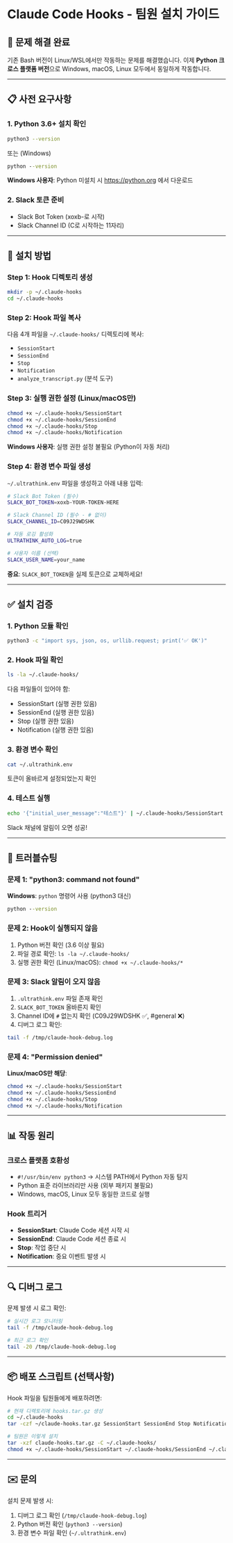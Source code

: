 # Claude Code Hooks - 팀원 설치 가이드

## 🔧 문제 해결 완료

기존 Bash 버전이 Linux/WSL에서만 작동하는 문제를 해결했습니다.
이제 **Python 크로스 플랫폼 버전**으로 Windows, macOS, Linux 모두에서 동일하게 작동합니다.

---

## 📋 사전 요구사항

### 1. Python 3.6+ 설치 확인
```bash
python3 --version
```
또는 (Windows)
```cmd
python --version
```

**Windows 사용자**: Python 미설치 시 https://python.org 에서 다운로드

### 2. Slack 토큰 준비
- Slack Bot Token (xoxb-로 시작)
- Slack Channel ID (C로 시작하는 11자리)

---

## 🚀 설치 방법

### Step 1: Hook 디렉토리 생성
```bash
mkdir -p ~/.claude-hooks
cd ~/.claude-hooks
```

### Step 2: Hook 파일 복사
다음 4개 파일을 `~/.claude-hooks/` 디렉토리에 복사:
- `SessionStart`
- `SessionEnd`
- `Stop`
- `Notification`
- `analyze_transcript.py` (분석 도구)

### Step 3: 실행 권한 설정 (Linux/macOS만)
```bash
chmod +x ~/.claude-hooks/SessionStart
chmod +x ~/.claude-hooks/SessionEnd
chmod +x ~/.claude-hooks/Stop
chmod +x ~/.claude-hooks/Notification
```

**Windows 사용자**: 실행 권한 설정 불필요 (Python이 자동 처리)

### Step 4: 환경 변수 파일 생성
`~/.ultrathink.env` 파일을 생성하고 아래 내용 입력:

```bash
# Slack Bot Token (필수)
SLACK_BOT_TOKEN=xoxb-YOUR-TOKEN-HERE

# Slack Channel ID (필수 - # 없이)
SLACK_CHANNEL_ID=C09J29WDSHK

# 자동 로깅 활성화
ULTRATHINK_AUTO_LOG=true

# 사용자 이름 (선택)
SLACK_USER_NAME=your_name
```

**중요**: `SLACK_BOT_TOKEN`을 실제 토큰으로 교체하세요!

---

## ✅ 설치 검증

### 1. Python 모듈 확인
```bash
python3 -c "import sys, json, os, urllib.request; print('✅ OK')"
```

### 2. Hook 파일 확인
```bash
ls -la ~/.claude-hooks/
```
다음 파일들이 있어야 함:
- SessionStart (실행 권한 있음)
- SessionEnd (실행 권한 있음)
- Stop (실행 권한 있음)
- Notification (실행 권한 있음)

### 3. 환경 변수 확인
```bash
cat ~/.ultrathink.env
```
토큰이 올바르게 설정되었는지 확인

### 4. 테스트 실행
```bash
echo '{"initial_user_message":"테스트"}' | ~/.claude-hooks/SessionStart
```
Slack 채널에 알림이 오면 성공!

---

## 🐛 트러블슈팅

### 문제 1: "python3: command not found"
**Windows**: `python` 명령어 사용 (python3 대신)
```cmd
python --version
```

### 문제 2: Hook이 실행되지 않음
1. Python 버전 확인 (3.6 이상 필요)
2. 파일 경로 확인: `ls -la ~/.claude-hooks/`
3. 실행 권한 확인 (Linux/macOS): `chmod +x ~/.claude-hooks/*`

### 문제 3: Slack 알림이 오지 않음
1. `.ultrathink.env` 파일 존재 확인
2. `SLACK_BOT_TOKEN` 올바른지 확인
3. Channel ID에 `#` 없는지 확인 (C09J29WDSHK ✅, #general ❌)
4. 디버그 로그 확인:
```bash
tail -f /tmp/claude-hook-debug.log
```

### 문제 4: "Permission denied"
**Linux/macOS만 해당**:
```bash
chmod +x ~/.claude-hooks/SessionStart
chmod +x ~/.claude-hooks/SessionEnd
chmod +x ~/.claude-hooks/Stop
chmod +x ~/.claude-hooks/Notification
```

---

## 📊 작동 원리

### 크로스 플랫폼 호환성
- `#!/usr/bin/env python3` → 시스템 PATH에서 Python 자동 탐지
- Python 표준 라이브러리만 사용 (외부 패키지 불필요)
- Windows, macOS, Linux 모두 동일한 코드로 실행

### Hook 트리거
- **SessionStart**: Claude Code 세션 시작 시
- **SessionEnd**: Claude Code 세션 종료 시
- **Stop**: 작업 중단 시
- **Notification**: 중요 이벤트 발생 시

---

## 🔍 디버그 로그

문제 발생 시 로그 확인:
```bash
# 실시간 로그 모니터링
tail -f /tmp/claude-hook-debug.log

# 최근 로그 확인
tail -20 /tmp/claude-hook-debug.log
```

---

## 📦 배포 스크립트 (선택사항)

Hook 파일을 팀원들에게 배포하려면:

```bash
# 현재 디렉토리에 hooks.tar.gz 생성
cd ~/.claude-hooks
tar -czf ~/claude-hooks.tar.gz SessionStart SessionEnd Stop Notification analyze_transcript.py

# 팀원은 이렇게 설치
tar -xzf claude-hooks.tar.gz -C ~/.claude-hooks/
chmod +x ~/.claude-hooks/SessionStart ~/.claude-hooks/SessionEnd ~/.claude-hooks/Stop ~/.claude-hooks/Notification
```

---

## ✉️ 문의

설치 문제 발생 시:
1. 디버그 로그 확인 (`/tmp/claude-hook-debug.log`)
2. Python 버전 확인 (`python3 --version`)
3. 환경 변수 파일 확인 (`~/.ultrathink.env`)
